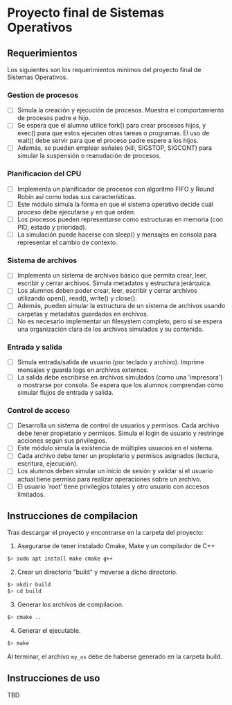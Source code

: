 # Proyecto final de Sistemas Operativos

## Requerimientos
Los siguientes son los requerimientos minimos del proyecto final de Sistemas Operativos.

### Gestion de procesos
- [ ] Simula la creación y ejecución de procesos. Muestra el comportamiento de procesos padre e hijo. 
- [ ] Se espera que el alumno utilice fork() para crear procesos hijos, y exec() para que estos ejecuten otras tareas o programas. El uso de wait() debe servir para que el proceso padre espere a los hijos. 
- [ ] Además, se pueden emplear señales (kill, SIGSTOP, SIGCONT) para simular la suspensión o reanudación de procesos.

### Planificacion del CPU
- [ ] Implementa un planificador de procesos con algoritmo FIFO y Round Robin así como todas sus características.
- [ ] Este módulo simula la forma en que el sistema operativo decide cuál proceso debe ejecutarse y en qué orden.
- [ ] Los procesos pueden representarse como estructuras en memoria (con PID, estado y prioridad).
- [ ] La simulación puede hacerse con sleep() y mensajes en consola para representar el cambio de contexto.

### Sistema de archivos
- [ ] Implementa un sistema de archivos básico que permita crear, leer, escribir y cerrar archivos. Simula metadatos y estructura jerárquica.
- [ ] Los alumnos deben poder crear, leer, escribir y cerrar archivos utilizando open(), read(), write() y close().
- [ ] Además, pueden simular la estructura de un sistema de archivos usando carpetas y metadatos guardados en archivos.
- [ ] No es necesario implementar un filesystem completo, pero sí se espera una organización clara de los archivos simulados y su contenido.

### Entrada y salida
- [ ] Simula entrada/salida de usuario (por teclado y archivo). Imprime mensajes y guarda logs en archivos externos.
- [ ] La salida debe escribirse en archivos simulados (como una 'impresora') o mostrarse por consola. Se espera que los alumnos comprendan cómo simular flujos de entrada y salida.

### Control de acceso
- [ ] Desarrolla un sistema de control de usuarios y permisos. Cada archivo debe tener propietario y permisos. Simula el login de usuario y restringe acciones según sus privilegios.
- [ ] Este módulo simula la existencia de múltiples usuarios en el sistema.
- [ ] Cada archivo debe tener un propietario y permisos asignados (lectura, escritura, ejecución).
- [ ] Los alumnos deben simular un inicio de sesión y validar si el usuario actual tiene permiso para realizar operaciones sobre un archivo.
- [ ] El usuario 'root' tiene privilegios totales y otro usuario con accesos limitados.

## Instrucciones de compilacion
Tras descargar el proyecto y encontrarse en la carpeta del proyecto:

1. Asegurarse de tener instalado Cmake, Make y un compilador de C++
```bash
$> sudo apt install make cmake g++
```

2. Crear un directorio "build" y moverse a dicho directorio.
```bash
$> mkdir build
$> cd build
```

3. Generar los archivos de compilacion.
```bash
$> cmake ..
```

4. Generar el ejecutable.
```bash
$> make 
```

Al terminar, el archivo `my_os` debe de haberse generado en la carpeta build.

## Instrucciones de uso
TBD
